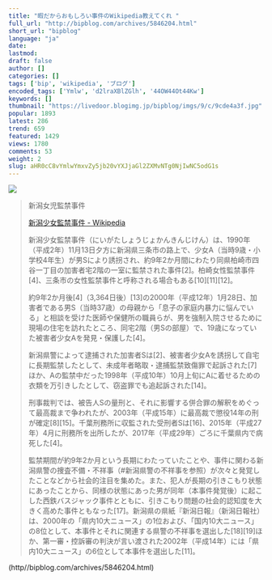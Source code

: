 ```yaml
---
title: "暇だからおもしろい事件のWikipedia教えてくれ "
full_url: "http://bipblog.com/archives/5846204.html"
short_url: "bipblog"
language: "ja"
date: 
lastmod: 
draft: false
author: []
categories: []
tags: ['bip', 'wikipedia', 'ブログ']
encoded_tags: ['Ymlw', 'd2lraXBlZGlh', '44OW44Ot44Kw']
keywords: []
thumbnail: "https://livedoor.blogimg.jp/bipblog/imgs/9/c/9cde4a3f.jpg"
popular: 1893
latest: 286
trend: 659
featured: 1429
views: 1780
comments: 53
weight: 2
slug: aHR0cC8vYmlwYmxvZy5jb20vYXJjaGl2ZXMvNTg0NjIwNC5odG1s
---
```


![](https://livedoor.blogimg.jp/bipblog/imgs/9/c/9cde4a3f.jpg)

<blockquote><p class='ent_body_p ent_kyocho '> 新潟女児監禁事件 </p><p class='ent_body_p ent_kyocho'><a href='https//ja.wikipedia.org/wiki/%E6%96%B0%E6%BD%9F%E5%B0%91%E5%A5%B3%E7%9B%A3%E7%A6%81%E4%BA%8B%E4%BB%B6' target='_blank'>新潟少女監禁事件 - Wikipedia</a></p><p class='ent_body_p'>新潟少女監禁事件（にいがたしょうじょかんきんじけん）は、1990年（平成2年）11月13日夕方に新潟県三条市の路上で、少女A（当時9歳・小学校4年生）が男Sにより誘拐され、約9年2か月間にわたり同県柏崎市四谷一丁目の加害者宅2階の一室に監禁された事件[2]。柏崎女性監禁事件[4]、三条市の女性監禁事件と呼称される場合もある[10][11][12]。</p> <p class='ent_body_p'>約9年2か月後[4]（3,364日後）[13]の2000年（平成12年）1月28日、加害者である男S（当時37歳）の母親から「息子の家庭内暴力に悩んでいる」と相談を受けた医師や保健所の職員らが、男を強制入院させるために現場の住宅を訪れたところ、同宅2階（男Sの部屋）で、19歳になっていた被害者少女Aを発見・保護した[4]。</p> <p class='ent_body_p'>新潟県警によって逮捕された加害者Sは[2]、被害者少女Aを誘拐して自宅に長期監禁したとして、未成年者略取・逮捕監禁致傷罪で起訴された[7]ほか、Aの監禁中だった1998年（平成10年）10月上旬にAに着せるための衣類を万引きしたとして、窃盗罪でも追起訴された[14]。</p> <p class='ent_body_p'>刑事裁判では、被告人Sの量刑と、それに影響する併合罪の解釈をめぐって最高裁まで争われたが、2003年（平成15年）に最高裁で懲役14年の刑が確定[8][15]。千葉刑務所に収監された受刑者Sは[16]、2015年（平成27年）4月に刑務所を出所したが、2017年（平成29年）ごろに千葉県内で病死した[4]。</p> <p class='ent_body_p'>監禁期間が約9年2か月という長期にわたっていたことや、事件に関わる新潟県警の捜査不備・不祥事（#新潟県警の不祥事を参照）が次々と発覚したことなどから社会的注目を集めた。また、犯人が長期の引きこもり状態にあったことから、同様の状態にあった男が同年（本事件発覚後）に起こした西鉄バスジャック事件とともに、引きこもり問題の社会的認知度を大きく高めた事件ともなった[17]。新潟県の県紙『新潟日報』（新潟日報社）は、2000年の「県内10大ニュース」の1位および、「国内10大ニュース」の8位として、本事件とそれに関連する県警の不祥事を選出した[18][19]ほか、第一審・控訴審の判決が言い渡された2002年（平成14年）には「県内10大ニュース」の6位として本事件を選出した[11]。</p></blockquote>

(http//bipblog.com/archives/5846204.html)
